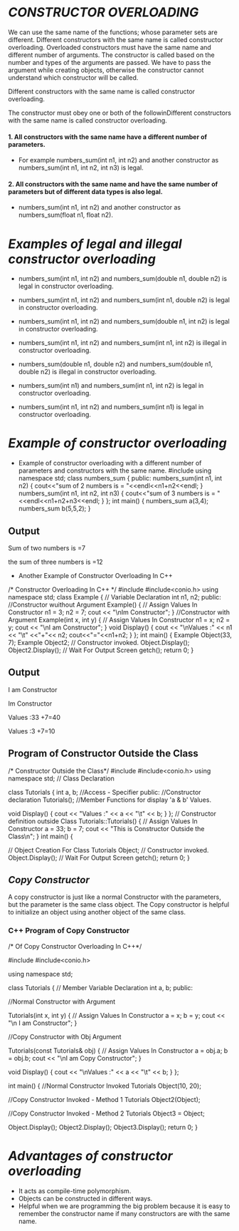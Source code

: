 # *CONSTRUCTOR OVERLOADING*
We can use the same name of the functions; whose parameter sets are different. Different constructors with the same name is  called constructor overloading.
Overloaded constructors must have the same name and different number of arguments.
The constructor is called based on the number and types of the arguments are passed.
We have to pass the argument while creating objects, otherwise the constructor cannot understand which constructor will be called.

Different constructors with the same name is  called constructor overloading.

The constructor must obey one or both of the followinDifferent constructors with the same name is  called constructor overloading.

#### 1. All constructors with the same name have a different number of parameters.
* For example numbers_sum(int n1, int n2) and another constructor as numbers_sum(int n1, int n2, int n3) is legal.

#### 2. All constructors with the same name and have the same number of parameters but of different data types is also legal.
* numbers_sum(int n1, int n2) and another constructor as numbers_sum(float n1, float n2).

# *Examples of legal and illegal constructor overloading*
* numbers_sum(int n1, int n2) and numbers_sum(double n1, double n2) is legal in constructor overloading.

* numbers_sum(int n1, int n2) and numbers_sum(int n1, double n2) is legal in constructor overloading.
* numbers_sum(int n1, int n2) and numbers_sum(double n1, int n2) is legal in constructor overloading.

* numbers_sum(int n1, int n2) and numbers_sum(int n1, int n2) is illegal in constructor overloading.

* numbers_sum(double n1, double n2) and numbers_sum(double n1, double n2) is illegal in constructor overloading.

* numbers_sum(int n1) and numbers_sum(int n1, int n2) is legal in constructor overloading.

* numbers_sum(int n1, int n2) and numbers_sum(int n1) is legal in constructor overloading.

# *Example of constructor overloading*

* Example of constructor overloading with a different number of parameters and constructors with the same name.
#include<iostream>
using namespace std;
class numbers_sum
{
public:
numbers_sum(int n1, int n2)
{
cout<<"sum of 2 numbers is = "<<endl<<n1+n2<<endl;
}
numbers_sum(int n1, int n2, int n3)
{
cout<<"sum of 3 numbers is = "<<endl<<n1+n2+n3<<endl;
}
};
int main()
{
numbers_sum a(3,4);
numbers_sum b(5,5,2);
}

## Output

Sum of two numbers is =7

the sum of three numbers is =12

* Another Example of Constructor Overloading In C++

/*  Constructor Overloading In C++  */
#include<iostream>
#include<conio.h>
using namespace std;
class Example {
    // Variable Declaration
    int n1, n2;
public:
    //Constructor wuithout Argument
    Example() {
        // Assign Values In Constructor
        n1 = 3;
        n2 = 7;
        cout << "\nIm Constructor";
    }
    //Constructor with Argument
    Example(int x, int y) {
        // Assign Values In Constructor
        n1 = x;
        n2 = y;
        cout << "\nI am Constructor";
    }
    void Display() {
        cout << "\nValues :" << n1 << "\t" <<"+"<< n2;
        cout<<"="<<n1+n2;
    }
};
int main() {
    Example Object(33, 7);
    Example Object2;
    // Constructor invoked.
    Object.Display();
    Object2.Display();
    // Wait For Output Screen
    getch();
    return 0;
}
## Output

I am Constructor

Im Constructor

Values :33      +7=40

Values :3      +7=10

## Program of Constructor Outside the Class
/*  Constructor Outside the Class*/
#include <iostream>
#include<conio.h>
using namespace std;
// Class Declaration
 
class Tutorials {
   int a, b;
   //Access - Specifier
public:
   //Constructor declaration
   Tutorials();
   //Member Functions for display 'a & b' Values.
 
   void Display() {
      cout << "Values :" << a << "\t" << b;
   }
};
// Constructor definition outside Class
Tutorials::Tutorials() {
   // Assign Values In Constructor
   a = 33;
   b = 7;
   cout << "This is Constructor Outside the Class\n";
}
int main() {
 
   // Object Creation For Class
   Tutorials Object;
   // Constructor invoked.
   Object.Display();
   // Wait For Output Screen
   getch();
   return 0;
}
## *Copy Constructor*
A copy constructor is just like a normal Constructor with the parameters, but the parameter is the same class object. The Copy constructor is helpful to initialize an object using another object of the same class.

### C++ Program of Copy Constructor
/*  Of Copy Constructor Overloading In C++*/
 
#include<iostream>
#include<conio.h>
 
using namespace std;
 
class Tutorials {
   // Member Variable Declaration
   int a, b;
public:
 
   //Normal Constructor with Argument
 
   Tutorials(int x, int y) {
      // Assign Values In Constructor
      a = x;
      b = y;
      cout << "\n I am Constructor";
   }
 
   //Copy Constructor with Obj Argument
 
   Tutorials(const Tutorials& obj) {
      // Assign Values In Constructor
      a = obj.a;
      b = obj.b;
      cout << "\nI am Copy Constructor";
   }
 
   void Display() {
      cout << "\nValues :" << a << "\t" << b;
   }
};
 
int main() {
   //Normal Constructor Invoked
   Tutorials Object(10, 20);
 
   //Copy Constructor Invoked - Method 1
   Tutorials Object2(Object);
 
   //Copy Constructor Invoked - Method 2
   Tutorials Object3 = Object;
 
   Object.Display();
   Object2.Display();
   Object3.Display();
   return 0;
}
# *Advantages of constructor overloading*
* It acts as compile-time polymorphism.
* Objects can be constructed in different ways.
* Helpful when we are programming the big problem because it is easy to remember the constructor name if many constructors are with the same name.